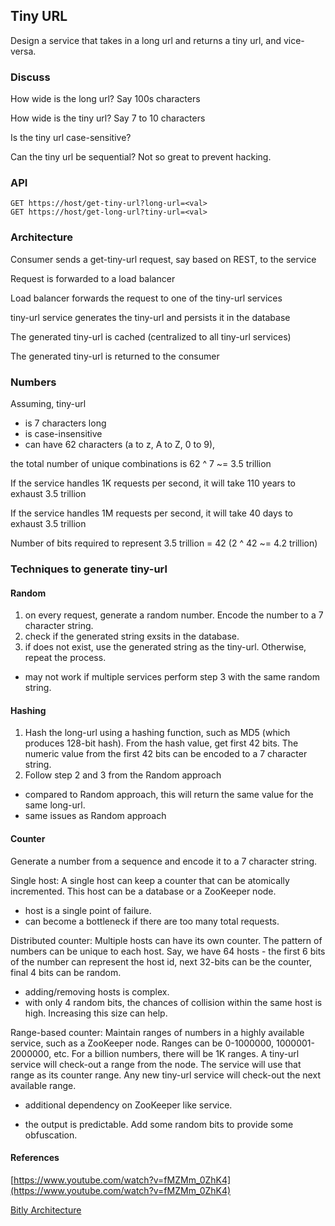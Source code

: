 ## Tiny URL

Design a service that takes in a long url and returns a tiny url, and vice-versa.

### Discuss
How wide is the long url? Say 100s characters

How wide is the tiny url? Say 7 to 10 characters

Is the tiny url case-sensitive?

Can the tiny url be sequential? Not so great to prevent hacking.

### API
```
GET https://host/get-tiny-url?long-url=<val>
GET https://host/get-long-url?tiny-url=<val>
```
### Architecture
Consumer sends a get-tiny-url request, say based on REST, to the service

Request is forwarded to a load balancer

Load balancer forwards the request to one of the tiny-url services

tiny-url service generates the tiny-url and persists it in the database

The generated tiny-url is cached (centralized to all tiny-url services)

The generated tiny-url is returned to the consumer

### Numbers
Assuming, tiny-url
  * is 7 characters long 
  * is case-insensitive
  * can have 62 characters (a to z, A to Z, 0 to 9),

the total number of unique combinations is 62 ^ 7 ~= 3.5 trillion

If the service handles 1K requests per second, it will take 110 years to exhaust 3.5 trillion

If the service handles 1M requests per second, it will take 40 days to exhaust 3.5 trillion

Number of bits required to represent 3.5 trillion = 42 (2 ^ 42 ~= 4.2 trillion) 

### Techniques to generate tiny-url
#### Random
1. on every request, generate a random number. Encode the number to a 7 character string.
2. check if the generated string exsits in the database.
3. if does not exist, use the generated string as the tiny-url. Otherwise, repeat the process.

* may not work if multiple services perform step 3 with the same random string.
  
#### Hashing
1. Hash the long-url using a hashing function, such as MD5 (which produces 128-bit hash). From the hash value, get first 42 bits. The numeric value from the first 42 bits can be encoded to a 7 character string. 
2. Follow step 2 and 3 from the Random approach

* compared to Random  approach, this will return the same value for the same long-url.
* same issues as Random approach

#### Counter
Generate a number from a sequence and encode it to a 7 character string.

Single host: A single host can keep a counter that can be atomically incremented. This host can be a database or a ZooKeeper node.

* host is a single point of failure.
* can become a bottleneck if there are too many total requests.
  
Distributed counter: Multiple hosts can have its own counter. The pattern of numbers can be unique to each host. Say, we have 64 hosts - the first 6 bits of the number can represent the host id, next 32-bits can be the counter, final 4 bits can be random.

* adding/removing hosts is complex.
* with only 4 random bits, the chances of collision within the same host is high. Increasing this size can help.
  
Range-based counter: Maintain ranges of numbers in a highly available service, such as a ZooKeeper node. Ranges can be 0-1000000, 1000001-2000000, etc. For a billion numbers, there will be 1K ranges. A tiny-url service will check-out a range from the node. The service will use that range as its counter range. Any new tiny-url service will check-out the next available range. 
* additional dependency on ZooKeeper like service.
  

* the output is predictable. Add some random bits to provide some obfuscation.

#### References
[https://www.youtube.com/watch?v=fMZMm_0ZhK4](https://www.youtube.com/watch?v=fMZMm_0ZhK4)

[Bitly Architecture](http://highscalability.com/blog/2014/7/14/bitly-lessons-learned-building-a-distributed-system-that-han.html)
